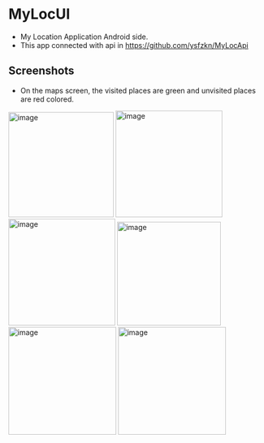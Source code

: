 # MyLocUI
* My Location Application Android side. 
* This app connected with api in https://github.com/ysfzkn/MyLocApi 

## Screenshots

* On the maps screen, the visited places are green and unvisited places are red colored.

<img width="207" alt="image" src="https://user-images.githubusercontent.com/58569590/188095966-d8185b7b-4aac-4f9d-88bf-cff57cb46425.png"> <img width="210" alt="image" src="https://user-images.githubusercontent.com/58569590/188096079-c81a3472-5eaa-4ba4-b822-9c718cef7db8.png"> <img width="210" alt="image" src="https://user-images.githubusercontent.com/58569590/188096145-41c2c631-1ffe-4d26-99a3-2a6697badc65.png"> <img width="204" alt="image" src="https://user-images.githubusercontent.com/58569590/188096252-bd05aec2-34c2-4bc1-9755-675f67f4dc6f.png"> <img width="212" alt="image" src="https://user-images.githubusercontent.com/58569590/188096335-6911d011-cafe-4252-99e5-2c1d22af72fd.png"> <img width="212" alt="image" src="https://user-images.githubusercontent.com/58569590/188096373-adf8d69e-4838-434d-a4f8-508248587ce4.png">












